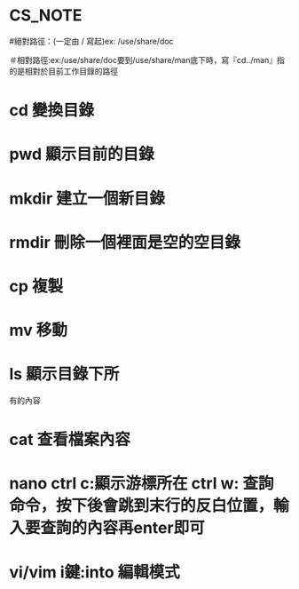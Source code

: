 # CS_NOTE
#絕對路徑：(一定由 / 寫起)ex: /use/share/doc

＃相對路徑:ex:/use/share/doc要到/use/share/man底下時，寫『cd../man』指的是相對於目前工作目錄的路徑
# cd 變換目錄
# pwd 顯示目前的目錄
# mkdir 建立一個新目錄
# rmdir 刪除一個裡面是空的空目錄
# cp 複製
# mv 移動
# ls 顯示目錄下所
有的內容
# cat 查看檔案內容 
# nano  ctrl c:顯示游標所在  ctrl w: 查詢命令，按下後會跳到末行的反白位置，輸入要查詢的內容再enter即可
# vi/vim  i鍵:into 編輯模式  
